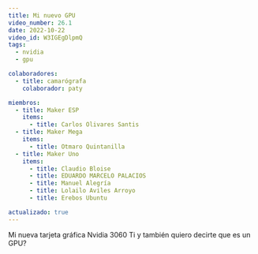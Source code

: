 ```yaml
---
title: Mi nuevo GPU
video_number: 26.1
date: 2022-10-22
video_id: W3IGEgDlpmQ
tags:
  - nvidia
  - gpu

colaboradores:
  - title: camarógrafa
    colaborador: paty

miembros:
  - title: Maker ESP
    items:
      - title: Carlos Olivares Santis
  - title: Maker Mega
    items:
      - title: Otmaro Quintanilla
  - title: Maker Uno
    items:
      - title: Claudio Bloise
      - title: EDUARDO MARCELO PALACIOS
      - title: Manuel Alegría
      - title: Lolailo Aviles Arroyo
      - title: Erebos Ubuntu

actualizado: true
---
```


Mi nueva tarjeta gráfica Nvidia 3060 Ti y también quiero decirte que es un GPU?
